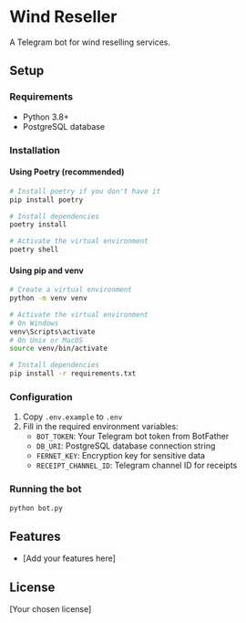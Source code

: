 # Wind Reseller

A Telegram bot for wind reselling services.

## Setup

### Requirements
- Python 3.8+
- PostgreSQL database

### Installation

#### Using Poetry (recommended)
```bash
# Install poetry if you don't have it
pip install poetry

# Install dependencies
poetry install

# Activate the virtual environment
poetry shell
```

#### Using pip and venv
```bash
# Create a virtual environment
python -m venv venv

# Activate the virtual environment
# On Windows
venv\Scripts\activate
# On Unix or MacOS
source venv/bin/activate

# Install dependencies
pip install -r requirements.txt
```

### Configuration
1. Copy `.env.example` to `.env`
2. Fill in the required environment variables:
   - `BOT_TOKEN`: Your Telegram bot token from BotFather
   - `DB_URI`: PostgreSQL database connection string
   - `FERNET_KEY`: Encryption key for sensitive data
   - `RECEIPT_CHANNEL_ID`: Telegram channel ID for receipts

### Running the bot
```bash
python bot.py
```

## Features
- [Add your features here]

## License
[Your chosen license]
